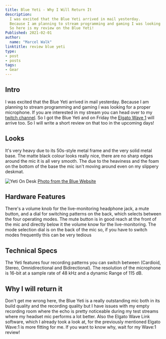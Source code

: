```yaml
---
title: Blue Yeti - Why I Will Return It
description: 
  I was excited that the Blue Yeti arrived in mail yesterday.
  Because I am planning to stream programming and gaming I was looking for a proper microphone.
  So here is my review on the Blue Yeti!
Published: 2021-02-01
author:
  name: "Marcel Walk"
linktitle: review blue yeti
type:
- post
- posts
tags:
- Gear
---
```


## Intro
I was excited that the Blue Yeti arrived in mail yesterday.
Because I am planning to stream programming and gaming I was looking for a proper microphone.
If you are interested in my stream you can head over to my [twitch channel](https://www.twitch.tv/marcelwalk).
So I got the Blue Yeti and on Friday the [Elgato Wave 1](https://www.elgato.com/en/wave-1) will arrive too. So I will write a short review on that too in the upcoming days!

## Looks
It's very heavy due to its 50s-style metal frame and the very solid metal base.
The matte black colour looks really nice, there are no sharp edges around the mic it is all very smooth.
The due to the heaviness and the foam on the bottom of the base the mic isn't moving around even on my slippery deskmat.

![Yeti On Desk](https://s3.amazonaws.com/cd.bluemic.com/img/tyoy/17.jpg)
[Photo from the Blue Website](https://www.bluemic.com/en-us/products/yeti/)

## Hardware Features
There's a volume knob for the live-monitoring headphone jack, a mute button, and a dial for switching patterns on the back, which selects between the four operating modes. The mute button is in good reach at the front of the mic and directly below it the volume know for the live-monitoring.
The mode selection dial is on the back of the mic so, if you have to switch modes frequently this can be very tedious

## Technical Specs

The Yeti features four recording patterns you can switch between (Cardioid, Stereo, Omnidirectional and Bidirectional). The resolution of the microphone is 16-bit at a sample rate of 48 kHz and a dynamic Range of 115 dB.

## Why I will return it
Don't get me wrong here, the Blue Yeti is a really outstanding mic both in its build quality and the recording quality
but I have issues with my empty recording room where the echo is pretty noticeable during my test streams where my headset mic performs a lot better.
Also the Elgato Wave Link software, which I already took a look at, for the previously mentioned Elgato Wave:1 is more fitting for me.
If you want to know why, wait for my Wave:1 review!